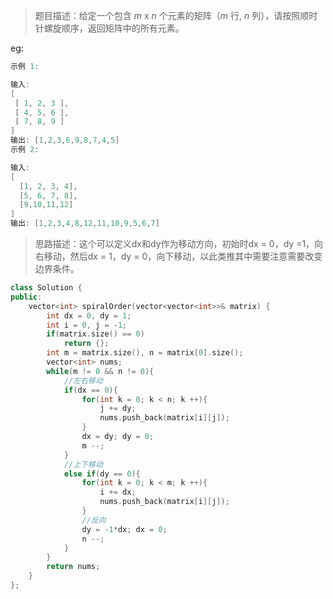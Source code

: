 > 题目描述：给定一个包含 *m* x *n* 个元素的矩阵（*m* 行, *n* 列），请按照顺时针螺旋顺序，返回矩阵中的所有元素。
>

eg:

```java
示例 1:

输入:
[
 [ 1, 2, 3 ],
 [ 4, 5, 6 ],
 [ 7, 8, 9 ]
]
输出: [1,2,3,6,9,8,7,4,5]
示例 2:

输入:
[
  [1, 2, 3, 4],
  [5, 6, 7, 8],
  [9,10,11,12]
]
输出: [1,2,3,4,8,12,11,10,9,5,6,7]
```

> 思路描述：这个可以定义dx和dy作为移动方向，初始时dx = 0，dy  =1，向右移动，然后dx = 1，dy = 0，向下移动，以此类推其中需要注意需要改变边界条件。
>

```C++
class Solution {
public:
    vector<int> spiralOrder(vector<vector<int>>& matrix) {
        int dx = 0, dy = 1;
        int i = 0, j = -1;
        if(matrix.size() == 0)
            return {};
        int m = matrix.size(), n = matrix[0].size();
        vector<int> nums;
        while(m != 0 && n != 0){
            //左右移动
            if(dx == 0){
                for(int k = 0; k < n; k ++){
                    j += dy;
                    nums.push_back(matrix[i][j]);
                }   
                dx = dy; dy = 0;
                m --;
            }
            //上下移动
            else if(dy == 0){
                for(int k = 0; k < m; k ++){
                    i += dx;
                    nums.push_back(matrix[i][j]);
                } 
                //反向
                dy = -1*dx; dx = 0;  
                n --;
            }
        }
        return nums;
    }
};
```

